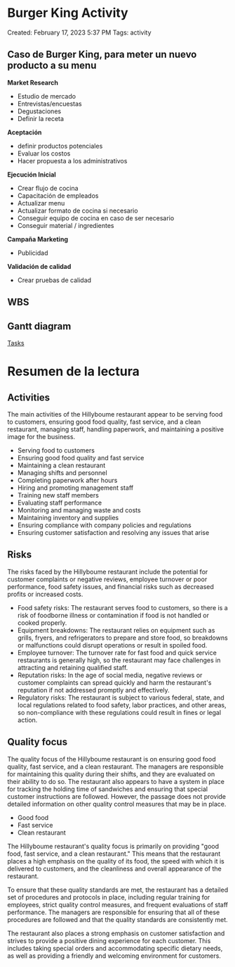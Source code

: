 # Burger King Activity

Created: February 17, 2023 5:37 PM
Tags: activity

## Caso de Burger King, para meter un nuevo producto a su menu

**Market Research**

- Estudio de mercado
- Entrevistas/encuestas
- Degustaciones
- Definir la receta

**Aceptación**

- definir productos potenciales
- Evaluar los costos
- Hacer propuesta a los administrativos

**Ejecución Inicial**

- Crear flujo de cocina
- Capacitación de empleados
- Actualizar menu
- Actualizar formato de cocina si necesario
- Conseguir equipo de cocina en caso de ser necesario
- Conseguir material / ingredientes

**Campaña Marketing**

- Publicidad

**Validación de calidad**

- Crear pruebas de calidad

## WBS

## Gantt diagram

[Tasks](Burger%20King%20Activity/Tasks.csv)

# Resumen de la lectura

## Activities

The main activities of the Hillyboume restaurant appear to be serving food to customers, ensuring good food quality, fast service, and a clean restaurant, managing staff, handling paperwork, and maintaining a positive image for the business.

- Serving food to customers
- Ensuring good food quality and fast service
- Maintaining a clean restaurant
- Managing shifts and personnel
- Completing paperwork after hours
- Hiring and promoting management staff
- Training new staff members
- Evaluating staff performance
- Monitoring and managing waste and costs
- Maintaining inventory and supplies
- Ensuring compliance with company policies and regulations
- Ensuring customer satisfaction and resolving any issues that arise

## Risks

The risks faced by the Hillyboume restaurant include the potential for customer complaints or negative reviews, employee turnover or poor performance, food safety issues, and financial risks such as decreased profits or increased costs.

- Food safety risks: The restaurant serves food to customers, so there is a risk of foodborne illness or contamination if food is not handled or cooked properly.
- Equipment breakdowns: The restaurant relies on equipment such as grills, fryers, and refrigerators to prepare and store food, so breakdowns or malfunctions could disrupt operations or result in spoiled food.
- Employee turnover: The turnover rate for fast food and quick service restaurants is generally high, so the restaurant may face challenges in attracting and retaining qualified staff.
- Reputation risks: In the age of social media, negative reviews or customer complaints can spread quickly and harm the restaurant's reputation if not addressed promptly and effectively.
- Regulatory risks: The restaurant is subject to various federal, state, and local regulations related to food safety, labor practices, and other areas, so non-compliance with these regulations could result in fines or legal action.

## Quality focus

The quality focus of the Hillyboume restaurant is on ensuring good food quality, fast service, and a clean restaurant. The managers are responsible for maintaining this quality during their shifts, and they are evaluated on their ability to do so. The restaurant also appears to have a system in place for tracking the holding time of sandwiches and ensuring that special customer instructions are followed. However, the passage does not provide detailed information on other quality control measures that may be in place.

- Good food
- Fast service
- Clean restaurant

The Hillyboume restaurant's quality focus is primarily on providing "good food, fast service, and a clean restaurant." This means that the restaurant places a high emphasis on the quality of its food, the speed with which it is delivered to customers, and the cleanliness and overall appearance of the restaurant.

To ensure that these quality standards are met, the restaurant has a detailed set of procedures and protocols in place, including regular training for employees, strict quality control measures, and frequent evaluations of staff performance. The managers are responsible for ensuring that all of these procedures are followed and that the quality standards are consistently met.

The restaurant also places a strong emphasis on customer satisfaction and strives to provide a positive dining experience for each customer. This includes taking special orders and accommodating specific dietary needs, as well as providing a friendly and welcoming environment for customers.
